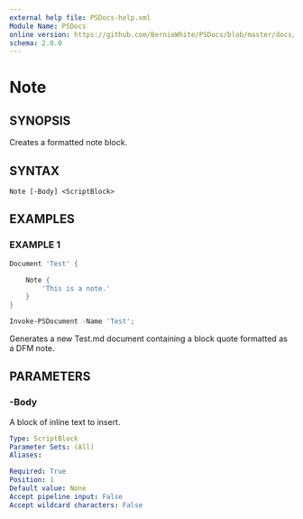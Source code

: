```yaml
---
external help file: PSDocs-help.xml
Module Name: PSDocs
online version: https://github.com/BernieWhite/PSDocs/blob/master/docs/keywords/PSDocs/en-US/Node.md
schema: 2.0.0
---
```


# Note

## SYNOPSIS

Creates a formatted note block.

## SYNTAX

```text
Note [-Body] <ScriptBlock>
```

## EXAMPLES

### EXAMPLE 1

```powershell
Document 'Test' {

    Note {
        'This is a note.'
    }
}

Invoke-PSDocument -Name 'Test';
```

Generates a new Test.md document containing a block quote formatted as a DFM note.

## PARAMETERS

### -Body

A block of inline text to insert.

```yaml
Type: ScriptBlock
Parameter Sets: (All)
Aliases:

Required: True
Position: 1
Default value: None
Accept pipeline input: False
Accept wildcard characters: False
```
